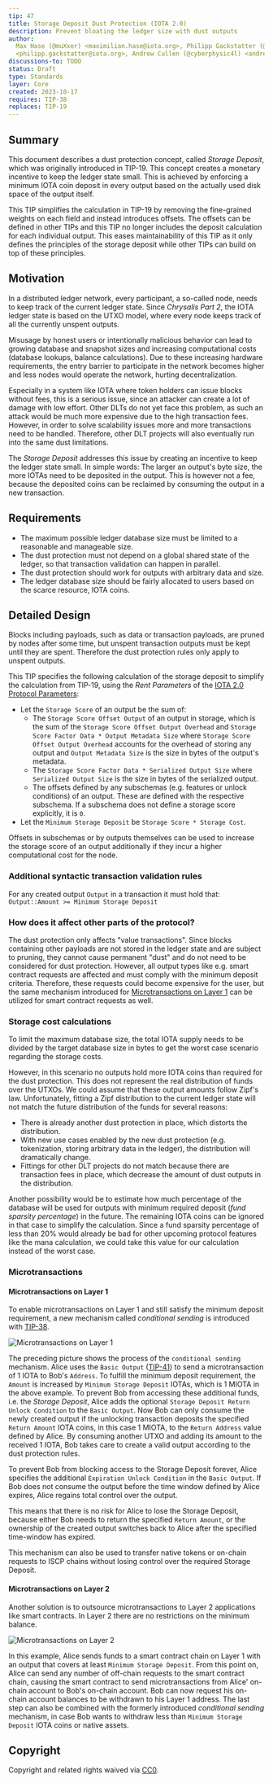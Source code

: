 ```yaml
---
tip: 47
title: Storage Deposit Dust Protection (IOTA 2.0)
description: Prevent bloating the ledger size with dust outputs
author:
  Max Hase (@muXxer) <maximilian.hase@iota.org>, Philipp Gackstatter (@PhilippGackstatter)
  <philipp.gackstatter@iota.org>, Andrew Cullen (@cyberphysic4l) <andrew.cullen@iota.org>
discussions-to: TODO
status: Draft
type: Standards
layer: Core
created: 2023-10-17
requires: TIP-38
replaces: TIP-19
---
```


## Summary

This document describes a dust protection concept, called _Storage Deposit_, which was originally introduced in TIP-19.
This concept creates a monetary incentive to keep the ledger state small. This is achieved by enforcing a minimum IOTA
coin deposit in every output based on the actually used disk space of the output itself.

This TIP simplifies the calculation in TIP-19 by removing the fine-grained weights on each field and instead introduces
offsets. The offsets can be defined in other TIPs and this TIP no longer includes the deposit calculation for each
individual output. This eases maintainability of this TIP as it only defines the principles of the storage deposit while
other TIPs can build on top of these principles.

## Motivation

In a distributed ledger network, every participant, a so-called node, needs to keep track of the current ledger state.
Since _Chrysalis Part 2_, the IOTA ledger state is based on the UTXO model, where every node keeps track of all the
currently unspent outputs.

Misusage by honest users or intentionally malicious behavior can lead to growing database and snapshot sizes and
increasing computational costs (database lookups, balance calculations). Due to these increasing hardware requirements,
the entry barrier to participate in the network becomes higher and less nodes would operate the network, hurting
decentralization.

Especially in a system like IOTA where token holders can issue blocks without fees, this is a serious issue, since an
attacker can create a lot of damage with low effort. Other DLTs do not yet face this problem, as such an attack would be
much more expensive due to the high transaction fees. However, in order to solve scalability issues more and more
transactions need to be handled. Therefore, other DLT projects will also eventually run into the same dust limitations.

The _Storage Deposit_ addresses this issue by creating an incentive to keep the ledger state small. In simple words: The
larger an output's byte size, the more IOTAs need to be deposited in the output. This is however not a fee, because the
deposited coins can be reclaimed by consuming the output in a new transaction.

## Requirements

- The maximum possible ledger database size must be limited to a reasonable and manageable size.
- The dust protection must not depend on a global shared state of the ledger, so that transaction validation can happen
  in parallel.
- The dust protection should work for outputs with arbitrary data and size.
- The ledger database size should be fairly allocated to users based on the scarce resource, IOTA coins.

## Detailed Design

Blocks including payloads, such as data or transaction payloads, are pruned by nodes after some time, but unspent
transaction outputs must be kept until they are spent. Therefore the dust protection rules only apply to unspent
outputs.

This TIP specifies the following calculation of the storage deposit to simplify the calculation from TIP-19, using the
_Rent Parameters_ of the [IOTA 2.0 Protocol Parameters](../TIP-0049/tip-0049.md):

- Let the `Storage Score` of an output be the sum of:
  - The `Storage Score Offset Output` of an output in storage, which is the sum of the
    `Storage Score Offset Output Overhead` and `Storage Score Factor Data * Output Metadata Size` where
    `Storage Score Offset Output Overhead` accounts for the overhead of storing any output and `Output Metadata Size` is
    the size in bytes of the output's metadata.
  - The `Storage Score Factor Data * Serialized Output Size` where `Serialized Output Size` is the size in bytes of the
    serialized output.
  - The offsets defined by any subschemas (e.g. features or unlock conditions) of an output. These are defined with the
    respective subschema. If a subschema does not define a storage score explicitly, it is `0`.
- Let the `Minimum Storage Deposit` be `Storage Score * Storage Cost`.

Offsets in subschemas or by outputs themselves can be used to increase the storage score of an output additionally if
they incur a higher computational cost for the node.

### Additional syntactic transaction validation rules

For any created output `Output` in a transaction it must hold that: `Output::Amount >= Minimum Storage Deposit`

### How does it affect other parts of the protocol?

The dust protection only affects "value transactions". Since blocks containing other payloads are not stored in the
ledger state and are subject to pruning, they cannot cause permanent "dust" and do not need to be considered for dust
protection. However, all output types like e.g. smart contract requests are affected and must comply with the minimum
deposit criteria. Therefore, these requests could become expensive for the user, but the same mechanism introduced for
[Microtransactions on Layer 1](#Microtransactions-on-Layer-1) can be utilized for smart contract requests as well.

### Storage cost calculations

To limit the maximum database size, the total IOTA supply needs to be divided by the target database size in bytes to
get the worst case scenario regarding the storage costs.

However, in this scenario no outputs hold more IOTA coins than required for the dust protection. This does not represent
the real distribution of funds over the UTXOs. We could assume that these output amounts follow Zipf's law.
Unfortunately, fitting a Zipf distribution to the current ledger state will not match the future distribution of the
funds for several reasons:

- There is already another dust protection in place, which distorts the distribution.
- With new use cases enabled by the new dust protection (e.g. tokenization, storing arbitrary data in the ledger), the
  distribution will dramatically change.
- Fittings for other DLT projects do not match because there are transaction fees in place, which decrease the amount of
  dust outputs in the distribution.

Another possibility would be to estimate how much percentage of the database will be used for outputs with minimum
required deposit (_fund sparsity percentage_) in the future. The remaining IOTA coins can be ignored in that case to
simplify the calculation. Since a fund sparsity percentage of less than 20% would already be bad for other upcoming
protocol features like the mana calculation, we could take this value for our calculation instead of the worst case.

### Microtransactions

#### Microtransactions on Layer 1

To enable microtransactions on Layer 1 and still satisfy the minimum deposit requirement, a new mechanism called
_conditional sending_ is introduced with [TIP-38](../TIP-0038/tip-0038.md).

![Microtransactions on Layer 1](assets/microtransactions_pt3_layer1.png)

The preceding picture shows the process of the `conditional sending` mechanism. Alice uses the `Basic Output`
([TIP-41](../TIP-0041/tip-0041.md)) to send a microtransaction of 1 IOTA to Bob's `Address`. To fulfill the minimum
deposit requirement, the `Amount` is increased by `Minimum Storage Deposit` IOTAs, which is 1 MIOTA in the above
example. To prevent Bob from accessing these additional funds, i.e. the _Storage Deposit_, Alice adds the optional
`Storage Deposit Return Unlock Condition` to the `Basic Output`. Now Bob can only consume the newly created output if
the unlocking transaction deposits the specified `Return Amount` IOTA coins, in this case 1 MIOTA, to the
`Return Address` value defined by Alice. By consuming another UTXO and adding its amount to the received 1 IOTA, Bob
takes care to create a valid output according to the dust protection rules.

To prevent Bob from blocking access to the Storage Deposit forever, Alice specifies the additional
`Expiration Unlock Condition` in the `Basic Output`. If Bob does not consume the output before the time window defined
by Alice expires, Alice regains total control over the output.

This means that there is no risk for Alice to lose the Storage Deposit, because either Bob needs to return the specified
`Return Amount`, or the ownership of the created output switches back to Alice after the specified time-window has
expired.

This mechanism can also be used to transfer native tokens or on-chain requests to ISCP chains without losing control
over the required Storage Deposit.

#### Microtransactions on Layer 2

Another solution is to outsource microtransactions to Layer 2 applications like smart contracts. In Layer 2 there are no
restrictions on the minimum balance.

![Microtransactions on Layer 2](assets/microtransactions_pt3_layer2.png)

In this example, Alice sends funds to a smart contract chain on Layer 1 with an output that covers at least
`Minimum Storage Deposit`. From this point on, Alice can send any number of off-chain requests to the smart contract
chain, causing the smart contract to send microtransactions from Alice' on-chain account to Bob's on-chain account. Bob
can now request his on-chain account balances to be withdrawn to his Layer 1 address. The last step can also be combined
with the formerly introduced _conditional sending_ mechanism, in case Bob wants to withdraw less than
`Minimum Storage Deposit` IOTA coins or native assets.

## Copyright

Copyright and related rights waived via [CC0](https://creativecommons.org/publicdomain/zero/1.0/).
